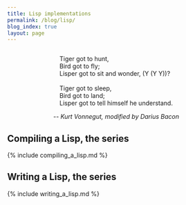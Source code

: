 ```yaml
---
title: Lisp implementations
permalink: /blog/lisp/
blog_index: true
layout: page
---
```


<div style="text-align: center;">
    <p style="display: inline-block; text-align: left;">
        Tiger got to hunt,<br />
        Bird got to fly;<br />
        Lisper got to sit and wonder, (Y (Y Y))?<br /><br />
        Tiger got to sleep,<br />
        Bird got to land;<br />
        Lisper got to tell himself he understand.<br />
    </p>
    <br />
    <cite>-- Kurt Vonnegut, modified by Darius Bacon</cite>
</div>

<h2>Compiling a Lisp, the series</h2>
{% include compiling_a_lisp.md %}

<h2>Writing a Lisp, the series</h2>
{% include writing_a_lisp.md %}
